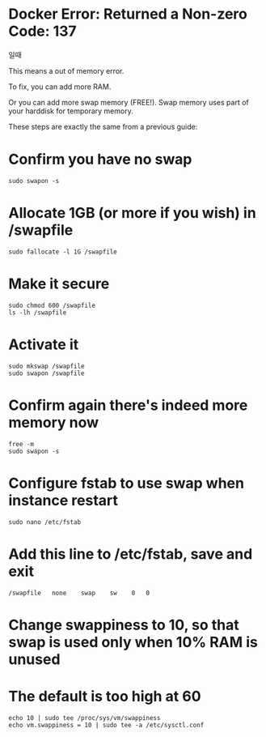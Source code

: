# Docker Error: Returned a Non-zero Code: 137
일때

This means a out of memory error.

To fix, you can add more RAM.

Or you can add more swap memory (FREE!). Swap memory uses part of your harddisk for temporary memory.

These steps are exactly the same from a previous guide:

# Confirm you have no swap
```
sudo swapon -s
```

# Allocate 1GB (or more if you wish) in /swapfile
```
sudo fallocate -l 1G /swapfile
```

# Make it secure
```
sudo chmod 600 /swapfile
ls -lh /swapfile
```

# Activate it
```
sudo mkswap /swapfile
sudo swapon /swapfile
```

# Confirm again there's indeed more memory now
```
free -m
sudo swapon -s
```

# Configure fstab to use swap when instance restart
```
sudo nano /etc/fstab
```

# Add this line to /etc/fstab, save and exit
```
/swapfile   none    swap    sw    0   0
```

# Change swappiness to 10, so that swap is used only when 10% RAM is unused
# The default is too high at 60
```
echo 10 | sudo tee /proc/sys/vm/swappiness
echo vm.swappiness = 10 | sudo tee -a /etc/sysctl.conf
```